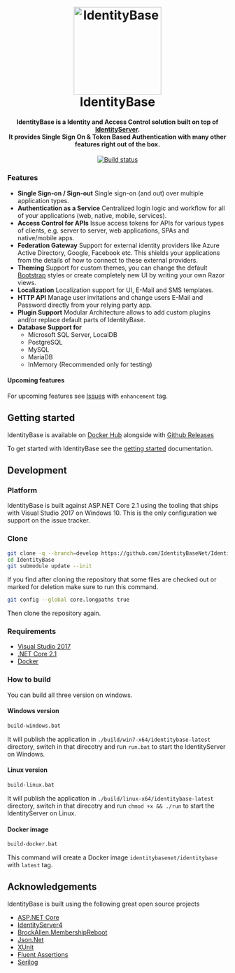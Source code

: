 <h1 align="center">
  <br>
  <img src="https://github.com/IdentityBaseNet/IdentityBase/raw/develop/docs/icon.png" alt="IdentityBase" width="200">
  <br>
  IdentityBase
  <br>
</h1>

<h4 align="center">IdentityBase is a Identity and Access Control solution built on top of <a href="http://identityserver.io/" target="_blank">IdentityServer</a>. <br/>It provides Single Sign On & Token Based Authentication with many other features right out of the box.</h4>

<p align="center">
  <a target="_blank" href="https://ci.appveyor.com/project/aruss81994/identitybase">
    <img src="https://ci.appveyor.com/api/projects/status/fub9f3dhuctubpxr?svg=true" alt="Build status">
  </a>
  <!--<a  target="_blank" href="https://coveralls.io/github/IdentityBaseNet/IdentityBase?branch=master">
      <img src="https://coveralls.io/repos/github/IdentityBaseNet/IdentityBase/badge.svg?branch=master" alt="Coverage Status">
  </a>-->
</p>

### Features

* **Single Sign-on / Sign-out**
  Single sign-on (and out) over multiple application types.
* **Authentication as a Service**
  Centralized login logic and workflow for all of your applications (web, native, mobile, services).
* **Access Control for APIs**
  Issue access tokens for APIs for various types of clients, e.g. server to server, web applications, SPAs and native/mobile apps.
* **Federation Gateway**
  Support for external identity providers like Azure Active Directory, Google, Facebook etc. This shields your applications from the details of how to connect to these external providers.
* **Theming**
  Support for custom themes, you can change the default [Bootstrap](http://getbootstrap.com/) styles or create completely new UI by writing your own Razor views.
* **Localization**
  Localization support for UI, E-Mail and SMS templates.
* **HTTP API**
  Manage user invitations and change users E-Mail and Password directly from your relying party app.
* **Plugin Support**
  Modular Architecture allows to add custom plugins and/or replace default parts of IdentityBase.
* **Database Support for**
   - Microsoft SQL Server, LocalDB
   - PostgreSQL
   - MySQL
   - MariaDB
   - InMemory (Recommended only for testing)

#### Upcoming features

For upcoming features see [Issues](https://github.com/IdentityBaseNet/IdentityBase/issues?q=is%3Aissue+is%3Aopen+label%3Aenhancement) with `enhancement` tag.

## Getting started

IdentityBase is available on [Docker Hub](https://hub.docker.com/r/identitybasenet/identitybase/) alongside with [Github Releases](https://github.com/IdentityBaseNet/IdentityBase/releases)

To get started with IdentityBase see the [getting started](/docs/getting-started.md) documentation.

## Development

### Platform

IdentityBase is built against ASP.NET Core 2.1 using the tooling that ships with Visual Studio 2017 on Windows 10. This is the only configuration we support on the issue tracker.

### Clone

```sh
git clone -q --branch=develop https://github.com/IdentityBaseNet/IdentityBase.git
cd IdentityBase
git submodule update --init
```

If you find after cloning the repository that some files are checked
out or marked for deletion make sure to run this command.

```sh
git config --global core.longpaths true
```

Then clone the repository again.

### Requirements

* [Visual Studio 2017](https://www.visualstudio.com/de/vs/community)
* [.NET Core 2.1](https://www.microsoft.com/net/download/core#/current)
* [Docker](https://www.docker.com/docker-windows)

### How to build

You can build all three version on windows.

#### Windows version

```cmd
build-windows.bat
```

It will publish the application in `./build/win7-x64/identitybase-latest` directory, switch in
that direcotry and run `run.bat` to start the IdentityServer on Windows.

#### Linux version

```cmd
build-linux.bat
```
It will publish the application in `./build/linux-x64/identitybase-latest` directory, switch in
that direcotry and run `chmod +x && ./run` to start the IdentityServer on Linux.

#### Docker image

```cmd
build-docker.bat
```

This command will create a Docker image `identitybasenet/identitybase` with `latest` tag.

## Acknowledgements

IdentityBase is built using the following great open source projects

* [ASP.NET Core](https://github.com/aspnet)
* [IdentityServer4](https://github.com/IdentityServer/IdentityServer4)
* [BrockAllen.MembershipReboot](https://github.com/brockallen/BrockAllen.MembershipReboot)
* [Json.Net](http://www.newtonsoft.com/json)
* [XUnit](https://xunit.github.io/)
* [Fluent Assertions](http://www.fluentassertions.com/)
* [Serilog](https://serilog.net/)